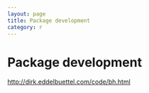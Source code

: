 ```yaml
---
layout: page
title: Package development
category: r
---
```


Package development
===




http://dirk.eddelbuettel.com/code/bh.html

